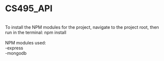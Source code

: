 # CS495_API
<br>
To install the NPM modules for the project, navigate to the project root, then run in the terminal: npm install <module name><br> <br> 
NPM modules used: <br>
  -express<br>
  -mongodb
